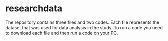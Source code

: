 # researchdata

The repository contains three files and two codes. Each file represents the dataset that was used for data analysis in the study. To run a code you need to download each file and then run a code on your PC.
